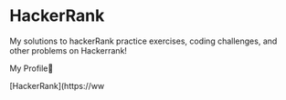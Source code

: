 # HackerRank
My solutions to hackerRank practice exercises, coding challenges, and other problems on Hackerrank!

My Profile:star_struck:


[HackerRank](https://ww
